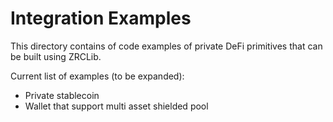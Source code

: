 # Integration Examples

This directory contains of code examples of private DeFi primitives that can be built using ZRCLib. 

Current list of examples (to be expanded): 
- Private stablecoin
- Wallet that support multi asset shielded pool